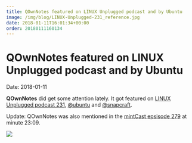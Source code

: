 ```yaml
---
title: QOwnNotes featured on LINUX Unplugged podcast and by Ubuntu
image: /img/blog/LINUX-Unplugged-231_reference.jpg
date: 2018-01-11T16:01:34+00:00
order: 20180111160134
---
```


# QOwnNotes featured on LINUX Unplugged podcast and by Ubuntu

<v-subheader class="blog">Date: 2018-01-11</v-subheader>

**QOwnNotes** did get some attention lately. It got featured on [LINUX Unplugged podcast 231](https://youtu.be/om6iJFnqpI8?t=13m54s), [@ubuntu](https://twitter.com/ubuntu/status/951472292495876096) and [@snapcraft](https://twitter.com/snapcraftio/status/951109910410027010).

Update: QOwnNotes was also mentioned in the [mintCast epsisode 279](https://mintcast.org/2018/01/08/mintcast-279-looking-back-at-2017-predictions) at minute 23:09.

[](https://youtu.be/om6iJFnqpI8?t=13m54s)[![](/img/blog/LINUX-Unplugged-231_reference.jpg)](https://youtu.be/om6iJFnqpI8?t=13m54s)
